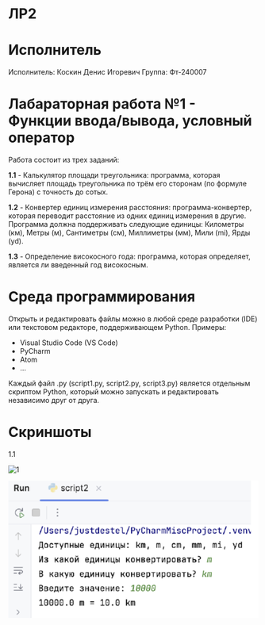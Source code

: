 # ЛР2
# Исполнитель
Исполнитель: Коскин Денис Игоревич Группа: Фт-240007
# Лабараторная работа №1 - Функции ввода/вывода, условный оператор
Работа состоит из трех заданий:

**1.1** - Калькулятор площади треугольника: программа, которая вычисляет площадь треугольника по трём его
сторонам (по формуле Герона) с точность до сотых.

**1.2** - Конвертер единиц измерения расстояния: программа-конвертер, которая переводит расстояние из одних
единиц измерения в другие. Программа должна поддерживать следующие
единицы: Километры (км), Метры (м), Сантиметры (см), Миллиметры (мм),
Мили (mi), Ярды (yd).

**1.3** - Определение високосного года: программа, которая определяет, является ли введенный год
високосным.

# Среда программирования

Открыть и редактировать файлы можно в любой среде разработки (IDE) или текстовом редакторе, поддерживающем Python.  Примеры:
- Visual Studio Code (VS Code)
- PyCharm
- Atom
- ...

Каждый файл .py (script1.py, script2.py, script3.py) является отдельным скриптом Python, который можно запускать и редактировать независимо друг от друга.

# Скриншоты
1.1 

![1](/1.png")

![1](https://github.com/deniskoskin/lab2/blob/main/2.png?raw=true)


